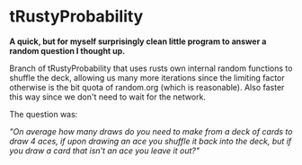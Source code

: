 # tRustyProbability

**A quick, but for myself surprisingly clean little program to answer a random question I thought up.**

Branch of tRustyProbability that uses rusts own internal random functions to shuffle the deck, allowing us many more iterations since the limiting factor otherwise is the bit quota of random.org (which is reasonable). Also faster this way since we don't need to wait for the network.

The question was:

*"On average how many draws do you need to make from a deck of cards to draw 4 aces, if upon drawing an ace you shuffle it back into the deck, but if you draw a card that isn't an ace you leave it out?"*
